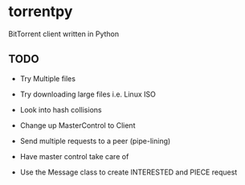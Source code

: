 torrentpy
=========

BitTorrent client written in Python


TODO
----
* Try Multiple files
* Try downloading large files i.e. Linux ISO
* Look into hash collisions
* Change up MasterControl to Client
* Send multiple requests to a peer (pipe-lining)
* Have master control take care of

* Use the Message class to create INTERESTED and PIECE request